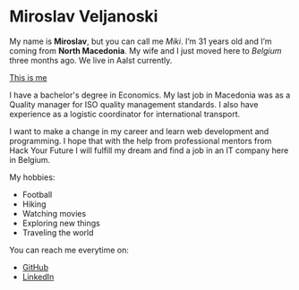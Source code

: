 # Miroslav Veljanoski

My name is **Miroslav**, but you can call me _Miki_. I’m 31 years old and I’m coming from **North Macedonia**. My wife and I just moved here to _Belgium_ three months ago. We live in Aalst currently. 

[This is me](https://user-images.githubusercontent.com/45272366/81855328-7d9b8f80-955f-11ea-9986-2a156828084e.jpg)

I have a bachelor's degree in Economics. My last job in Macedonia was as a Quality manager for ISO quality management standards. I also have experience as a logistic coordinator for international transport. 

I want to make a change in my career and learn web development and programming. I hope that with the help from professional mentors from Hack Your Future I will fulfill my dream and find a job in an IT company here in Belgium.

My hobbies:
- Football
- Hiking
- Watching movies
- Exploring new things
- Traveling the world 

You can reach me everytime on:
* [GitHub](https://www.linkedin.com/in/miroslav-veljanoski-3019aa10a/)
* [LinkedIn](https://github.com/miroslavveljanoski)
